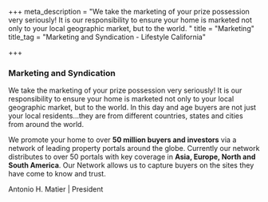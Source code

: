 +++
meta_description = "We take the marketing of your prize possession very seriously! It is our responsibility to ensure your home is marketed not only to your local geographic market, but to the world. "
title = "Marketing"
title_tag = "Marketing and Syndication - Lifestyle California"

+++
### Marketing and Syndication

We take the marketing of your prize possession very seriously! It is our responsibility to ensure your home is marketed not only to your local geographic market, but to the world. In this day and age buyers are not just your local residents…they are from different countries, states and cities from around the world.

We promote your home to over **50 million buyers and investors** via a network of leading property portals around the globe. Currently our network distributes to over 50 portals with key coverage in **Asia, Europe, North and South America**. Our Network allows us to capture buyers on the sites they have come to know and trust.

Antonio H. Matier | President